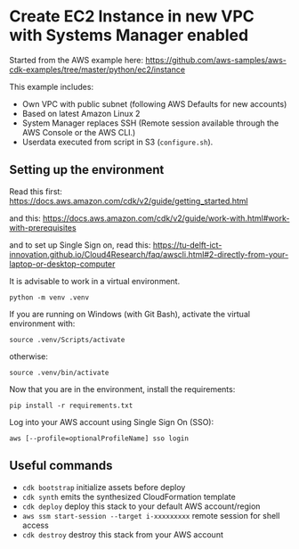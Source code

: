 
# Create EC2 Instance in new VPC with Systems Manager enabled
Started from the AWS example here:
https://github.com/aws-samples/aws-cdk-examples/tree/master/python/ec2/instance

This example includes:

* Own VPC with public subnet (following AWS Defaults for new accounts)
* Based on latest Amazon Linux 2
* System Manager replaces SSH (Remote session available through the AWS Console or the AWS CLI.)
* Userdata executed from script in S3 (`configure.sh`).

## Setting up the environment
Read this first:
https://docs.aws.amazon.com/cdk/v2/guide/getting_started.html

and this:
https://docs.aws.amazon.com/cdk/v2/guide/work-with.html#work-with-prerequisites

and to set up Single Sign on, read this:
https://tu-delft-ict-innovation.github.io/Cloud4Research/faq/awscli.html#2-directly-from-your-laptop-or-desktop-computer

It is advisable to work in a virtual environment.
```
python -m venv .venv
```
If you are running on Windows (with Git Bash), activate the virtual environment with:
```
source .venv/Scripts/activate
```
otherwise:
```
source .venv/bin/activate
```
Now that you are in the environment, install the requirements:
```
pip install -r requirements.txt
```
Log into your AWS account using Single Sign On (SSO):
```
aws [--profile=optionalProfileName] sso login
```

## Useful commands

 * `cdk bootstrap`   initialize assets before deploy
 * `cdk synth`       emits the synthesized CloudFormation template
 * `cdk deploy`      deploy this stack to your default AWS account/region
 * `aws ssm start-session --target i-xxxxxxxxx` remote session for shell access
 * `cdk destroy`     destroy this stack from your AWS account
